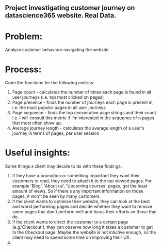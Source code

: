 ## Project investigating customer journey on datascience365 website. Real Data.

# Problem:
Analyse customer behaviour navigating the website

# Process:
Code the functions for the following metrics:
1. Page count - calculates the number of times each page is found in all user journeys (i.e. top most clicked on pages)
2. Page presence - finds the number of journeys each page is present in, i.e. the most popular pages in all user journeys
3. Page sequence - finds the top consecutive page strings and their count.
i.e. I will consult this metric if I’m interested in the sequence of n pages that most often show up.
5. Average journey length - calculates the average length of a user's journey in terms of pages, per user session

# Useful insights:
Some things a client may decide to do with these findings:
1. If they have a promotion or something important they want their customers to read, they need to attach it to the top viewed pages.
For example 'Blog', 'About us', 'Upcoming courses' pages, got the least amount of views. So if there's any important information on those pages, it won't be seen by many customers.
2. If the client wants to optimise their website, they can look at the best and worst performing pages and decide whether they want to remove some pages that don't perform well and focus their efforts on those that do.
3. If the client wants to direct the customer to a certain page (e.g.'Checkout'), they can observe how long it takes a customer to get to the Checkout page. Maybe the website is not intuitive enough, so the client may need to spend some time on improving their UX.
4. 
